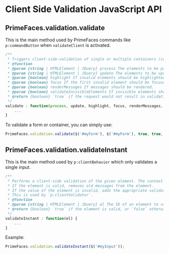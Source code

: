 # Client Side Validation JavaScript API

## PrimeFaces.validation.validate

This is the main method used by PrimeFaces commands like `p:commandButton` when `validateClient` is activated.

```js
/**
 * Triggers client-side-validation of single or multiple containers (complex validation or simple inputs).
 * @function
 * @param {string | HTMLElement | JQuery} process The elements to be processed.
 * @param {string | HTMLElement | JQuery} update The elements to be updated.
 * @param {boolean} highlight If invalid elements should be highlighted.
 * @param {boolean} focus If the first invalid element should be focused.
 * @param {boolean} renderMessages If messages should be rendered.
 * @param {boolean} validateInvisibleElements If invisible elements should be validated.
 * @return {boolean} `true` if the request would not result in validation errors, or `false` otherwise.
 */
validate : function(process, update, highlight, focus, renderMessages, validateInvisibleElements) {
    ...
}
```

To validate a form or container, you can simply use:
```js
PrimeFaces.validation.validate($('#myForm'), $('#myForm'), true, true, true, false);
```

## PrimeFaces.validation.validateInstant

This is the main method used by `p:clientBehavior` which only validates a single input.

```js
/**
 * Performs a client-side validation of the given element. The context of this validation is a single field only.
 * If the element is valid, removes old messages from the element.
 * If the value of the element is invalid, adds the appropriate validation failure messages.
 * This is used by `p:clientValidator`.
 * @function
 * @param {string | HTMLElement | JQuery} el The ID of an element to validate, or the element itself.
 * @return {boolean} `true` if the element is valid, or `false` otherwise.
 */
validateInstant : function(el) {
    ...
}
```

Example:
```js
PrimeFaces.validation.validateInstant($('#myInput'));
```